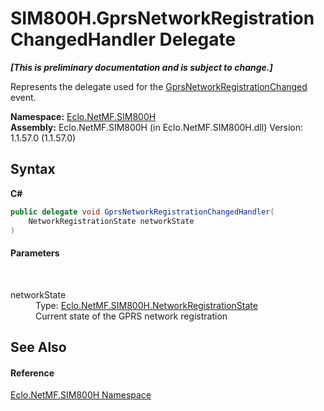 # SIM800H.GprsNetworkRegistrationChangedHandler Delegate
 _**\[This is preliminary documentation and is subject to change.\]**_

Represents the delegate used for the <a href="E_Eclo_NetMF_SIM800H_SIM800H_GprsNetworkRegistrationChanged">GprsNetworkRegistrationChanged</a> event.

**Namespace:**&nbsp;<a href="N_Eclo_NetMF_SIM800H">Eclo.NetMF.SIM800H</a><br />**Assembly:**&nbsp;Eclo.NetMF.SIM800H (in Eclo.NetMF.SIM800H.dll) Version: 1.1.57.0 (1.1.57.0)

## Syntax

**C#**<br />
``` C#
public delegate void GprsNetworkRegistrationChangedHandler(
	NetworkRegistrationState networkState
)
```


#### Parameters
&nbsp;<dl><dt>networkState</dt><dd>Type: <a href="T_Eclo_NetMF_SIM800H_NetworkRegistrationState">Eclo.NetMF.SIM800H.NetworkRegistrationState</a><br />Current state of the GPRS network registration</dd></dl>

## See Also


#### Reference
<a href="N_Eclo_NetMF_SIM800H">Eclo.NetMF.SIM800H Namespace</a><br />